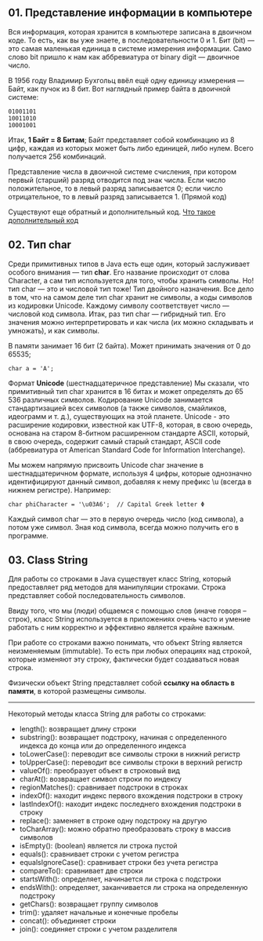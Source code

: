 ## 01. Представление информации в компьютере
Вся информация, которая хранится в компьютере записана в двоичном коде. То есть, как вы уже знаете, в последовательности 0 и 1. Бит (bit) — это самая маленькая единица в системе измерения информации. Само слово bit пришло к нам как аббревиатура от binary digit — двоичное число.

В 1956 году Владимир Бухгольц ввёл ещё одну единицу измерения — Байт, как пучок из 8 бит. 
Вот наглядный пример байта в двоичной системе:

```
01001101
10011010
10001001
```

Итак, **1 Байт = 8 Битам**; Байт представляет собой комбинацию из 8 цифр, каждая из которых может быть либо единицей, либо нулем. Всего получается 256 комбинаций.

Представление числа в двоичной системе счисления, при котором первый (старший) разряд отводится под знак числа. Если число положительное, то в левый разряд записывается 0; если число отрицательное, то в левый разряд записывается 1. (Прямой код)

Существуют еще обратный и дополнительный код.
[Что такое дополнительный код](https://ru.wikipedia.org/wiki/%D0%94%D0%BE%D0%BF%D0%BE%D0%BB%D0%BD%D0%B8%D1%82%D0%B5%D0%BB%D1%8C%D0%BD%D1%8B%D0%B9_%D0%BA%D0%BE%D0%B4 "Википедия")

## 02. Тип char
Среди примитивных типов в Java есть еще один, который заслуживает особого внимания — тип **char**. Его название происходит от слова Character, а сам тип используется для того, чтобы хранить символы.
Но! тип char — это и числовой тип тоже! Тип двойного назначения.
Все дело в том, что на самом деле тип char хранит не символы, а коды символов из кодировки Unicode. Каждому символу соответствует число — числовой код символа.
Итак, раз тип char — гибридный тип. Его значения можно интерпретировать и как числа (их можно складывать и умножать), и как символы.

В памяти занимает 16 бит (2 байта). Может принимать значения от 0 до 65535;
```
char a = 'A';
```

Формат **Unicode** (шестнадцатеричное представление)
Мы сказали, что примитивный тип char хранится в 16 битах и может определять до 65 536 различных символов. 
Кодирование Unicode занимается стандартизацией всех символов (а также символов, смайликов, идеограмм и т. д.), существующих на этой планете. Unicode - это расширение кодировки, известной как UTF-8, которая, в свою очередь, основана на старом 8-битном расширенном стандарте ASCII, который, в свою очередь, содержит самый старый стандарт, ASCII code (аббревиатура от American Standard Code for Information Interchange).

Мы можем напрямую присвоить Unicode char значение в шестнадцатеричном формате, используя 4 цифры, которые однозначно идентифицируют данный символ, добавляя к нему префикс \u (всегда в нижнем регистре). Например:
```
char phiCharacter = '\u03A6';  // Capital Greek letter Φ

```

Каждый символ char — это в первую очередь число (код символа), а потом уже символ. Зная код символа, всегда можно получить его в программе. 

## 03. Class String
Для работы со строками в Java существует класс String, который предоставляет ряд методов для манипуляции строками. Строка представляет собой последовательность символов.

Ввиду того, что мы (люди) общаемся с помощью слов (иначе говоря – строк), класс String используется в приложениях очень часто и умение работать с ним корректно и эффективно является крайне важным.

При работе со строками важно понимать, что объект String является неизменяемым (immutable). То есть при любых операциях над строкой, которые изменяют эту строку, фактически будет создаваться новая строка.

Физически объект String представляет собой **ссылку на область в памяти**, в которой размещены символы.

___
Некоторый методы класса String для работы со строками:
- length(): возвращает длину строки 
- substring(): возвращает подстроку, начиная с определенного индекса до конца или до определенного индекса 
- toLowerCase(): переводит все символы строки в нижний регистр 
- toUpperCase(): переводит все символы строки в верхний регистр 
- valueOf(): преобразует объект в строковый вид 
- charAt(): возвращает символ строки по индексу 
- regionMatches(): сравнивает подстроки в строках 
- indexOf(): находит индекс первого вхождения подстроки в строку 
- lastIndexOf(): находит индекс последнего вхождения подстроки в строку 
- replace(): заменяет в строке одну подстроку на другую
- toCharArray(): можно обратно преобразовать строку в массив символов 
- isEmpty(): (boolean) является ли строка пустой 
- equals(): сравнивает строки с учетом регистра 
- equalsIgnoreCase(): сравнивает строки без учета регистра 
- сompareTo(): сравнивает две строки 
- startsWith(): определяет, начинается ли строка с подстроки 
- endsWith(): определяет, заканчивается ли строка на определенную подстроку 
- getChars(): возвращает группу символов 
- trim(): удаляет начальные и конечные пробелы 
- concat(): объединяет строки 
- join(): соединяет строки с учетом разделителя















